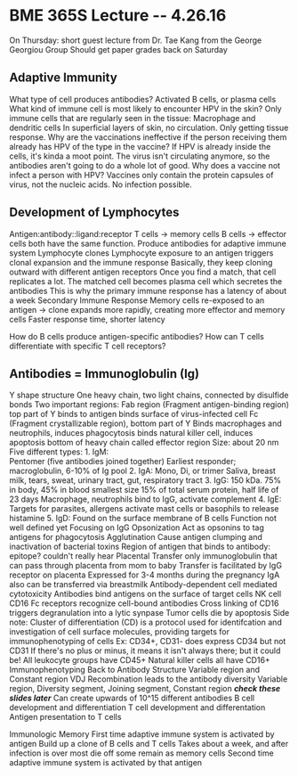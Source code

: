 BME 365S Lecture -- 4.26.16
==

On Thursday: short guest lecture from Dr. Tae Kang from the George Georgiou Group
Should get paper grades back on Saturday

Adaptive Immunity
-
What type of cell produces antibodies?
	Activated B cells, or plasma cells
What kind of immune cell is most likely to encounter HPV in the skin?
	Only immune cells that are regularly seen in the tissue: Macrophage and dendritic cells
	In superficial layers of skin, no circulation. Only getting tissue response.
Why are the vaccinations ineffective if the person receiving them already has HPV of the type in the vaccine?
	If HPV is already inside the cells, it's kinda a moot point. The virus isn't circulating anymore, so the 
	antibodies aren't going to do a whole lot of good.
Why does a vaccine not infect a person with HPV?
	Vaccines only contain the protein capsules of virus, not the nucleic acids. No infection possible.

Development of Lymphocytes
-
Antigen:antibody::ligand:receptor
T cells -> memory cells
B cells -> effector cells
both have the same function. Produce antibodies for adaptive immune system
Lymphocyte clones
	Lymphocyte exposure to an antigen triggers clonal expansion and the immune response
	Basically, they keep cloning outward with different antigen receptors
		Once you find a match, that cell replicates a lot.
		The matched cell becomes plasma cell which secretes the antibodies
		This is why the primary immune response has a latency of about a week
	Secondary Immune Response
		Memory cells re-exposed to an antigen -> clone expands more rapidly, creating more 
			effector and memory cells
		Faster response time, shorter latency

How do B cells produce antigen-specific antibodies?
How can T cells differentiate with specific T cell receptors?

Antibodies = Immunoglobulin (Ig)
-
Y shape structure
One heavy chain, two light chains, connected by disulfide bonds
Two important regions:
	Fab region (Fragment antigen-binding region) top part of Y
		binds to antigen
		binds surface of virus-infected cell
	Fc (Fragment crystallizable region), bottom part of Y
		Binds macrophages and neutrophils, induces phagocytosis
		binds natural killer cell, induces apoptosis
		bottom of heavy chain called effector region
Size: about 20 nm
Five different types:
	1. IgM:  
		Pentomer (five antibodies joined together)
		Earliest responder; macroglobulin, 6-10% of Ig pool
	2. IgA:
		Mono, Di, or trimer
		Saliva, breast milk, tears, sweat, urinary tract, gut, respiratory tract
	3. IgG:
		150 kDa. 75% in body, 45% in blood
		smallest size
		15% of total serum protein, half life of 23 days
		Macrophage, neutrophils bind to IgG, activate complement
	4. IgE:
		Targets for parasites, allergens
		activate mast cells or basophils to release histamine
	5. IgD:
		Found on the surface membrane of B cells
		Function not well defined yet
Focusing on IgG
	Opsonization
		Act as opsonins to tag antigens for phagocytosis
	Agglutination
		Cause antigen clumping and inactivation of bacterial toxins
		Region of antigen that binds to antibody: epitope? couldn't really hear
	Placental Transfer
		only immunoglobulin that can pass through placenta from mom to baby
		Transfer is facilitated by IgG receptor on placenta
		Expressed for 3-4 months during the pregnancy
		IgA also can be transferred via breastmilk
	Antibody-dependent cell mediated cytotoxicity
		Antibodies bind antigens on the surface of target cells
		NK cell CD16 Fc receptors recognize cell-bound antibodies
		Cross linking of CD16 triggers degranulation into a lytic synpase
		Tumor cells die by apoptosis
		Side note:
			Cluster of differentiation (CD) is a protocol used for identifcation and investigation of cell 
			surface molecules, providing targets for immunophenotyping of cells
			Ex: CD34+, CD31- does express CD34 but not CD31
			If there's no plus or minus, it means it isn't always there; but it could be!
			All leukocyte groups have CD45+
			Natural killer cells all have CD16+
	Immunophenotyping
Back to Antibody Structure
	Variable region and Constant region
	VDJ Recombination leads to the antibody diversity
		Variable region, Diversity segment, Joining segment, Constant region
	***check these slides later***
	Can create upwards of 10^15 different antibodies
B cell development and differentiation
T cell development and differentation
Antigen presentation to T cells

Immunologic Memory
	First time adaptive immune system is activated by antigen
		Build up a clone of B cells and T cells
		Takes about a week, and after infection is over most die off
		some remain as memory cells
	Second time adaptive immune system is activated by that antigen
